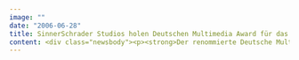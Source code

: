 ```yaml
---
image: ""
date: "2006-06-28"
title: SinnerSchrader Studios holen Deutschen Multimedia Award für das HLX Ladies Special
content: <div class="newsbody"><p><strong>Der renommierte Deutsche Multimedia Award ging heute in der Kategorie E-Commerce an das <a href="http&#58;//www.hlx.com/woman/">"HLX Ladies Special"</a> der SinnerSchrader Studios. Bei der Preisverleihung wurden insbesondere die Qualität der Kreativ-Leistung und der konzeptionelle Ansatz hervorgehoben, der die Möglichkeiten der Zielgruppen-Segmentierung optimal nutzt.</strong></p><p>Hapag-Lloyd Express - einer der größten deutschen Low Cost Carrier - ist der Idee der Studios gefolgt, mit einer Kampagne das klar umrissene Segment der weiblichen Fluggäste zu fokussieren. "Im hart umkämpften Reisemarkt ist es wichtig, sich von der Konkurrenz aufmerksamkeitsstark abzuheben", so der Kommentar der Jury. "Und das ist den Studios mit dem HLX Ladies Special optimal gelungen."</p><p>Das HLX Ladies Special motiviert Frauen zwischen 20 und 45 Jahren zur Buchung von Kurztrips ins europäische Ausland, indem es die Optik und Haptik von Print-Titeln mit den Möglichkeiten der Flash-Programmierung verbindet. Der User durchblättert das Special wie eine Zeitschrift, die aufwendig gestalteten Illustrationen sind effektvoll animiert. Auf diese Weise wird nicht nur Aufmerksamkeit geweckt, sondern die Animationen transportieren auch das Feeling der Themenwelten, in die sich das HLX Ladies Special gliedert&#58; Von Shopping über Genuss bis hin zu Romantik und Wellness reicht das Spektrum.</p><p>Ein wesentlicher Benefit ist die integrierte Buchung, die durch eine direkte Verknüpfung des Online-Magazins mit dem HLX-System gewährleistet wird. Der Erfolg der Kampagne lässt sich an der Konversionrate klar erkennen&#58; Viermal mehr Besucher werden über das HLX Ladies Special zur Buchung animiert als über die HLX-Site, die ebenfalls von den Studios konzipiert und realisiert wurde. Mit mehr als 3.000 Online-Buchungen täglich gehört sie zu den erfolgreichsten Travel-Sites im Internet.</p></div>
---
```

